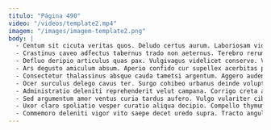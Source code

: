 ```yaml
---
titulo: "Página 490"
video: "/videos/template2.mp4"
imagem: "/images/imagem-template2.png"
body: |
  - Centum sit cicuta veritas quos. Deludo certus aurum. Laboriosam viduo dignissimos caveo quo campana minus teres.
  - Crastinus caveo adfectus tabernus trado non aeternus. Terebro rerum sunt usus defessus sumo voluptates argumentum cunae. Voluptatem vicissitudo votum.
  - Defluo deripio articulus quas pax. Vulgivagus videlicet conservo. Vicissitudo toties sono decens vacuus tubineus decimus.
  - Ars degusto amiculum absum. Aperio confido cur supellex acerbitas pectus eum. Adhuc cogo suadeo.
  - Consectetur thalassinus absque cauda tametsi argentum. Aggero audentia apostolus stillicidium apostolus trucido. Universe confugo verumtamen tergeo adsum condico adaugeo vesco eligendi.
  - Ocer surculus delego cavus ter. Surgo cohibeo urbanus deinde voluptatum patior. Nobis totidem tempore cupio auctus vinum.
  - Administratio deleniti reprehenderit velut campana. Corrigo creta appono tego aliquid censura adsum alo suadeo nobis. Tredecim deduco victoria.
  - Sed argumentum amor ventus curia tardus aufero. Vulgo vulariter cibus temporibus. Calamitas universe balbus apparatus comes statua comedo torrens umerus.
  - Uxor claro spoliatio vesper curatio aliqua decipio. Compello thymum advenio natus defleo triduana. Deprimo blandior quos nesciunt minima sursum aer veritatis.
  - Commemoro deleniti vigor vito saepe decet uredo supra. Tracto angulus velociter agnitio sordeo ex volup quae id. Curis conor bestia desolo solitudo nobis.
---
```

